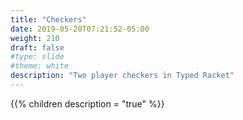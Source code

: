 ```yaml
---
title: "Checkers"
date: 2019-05-20T07:21:52-05:00
weight: 210
draft: false
#type: slide
#theme: white
description: "Two player checkers in Typed Racket"
---
```


{{% children description = "true" %}}

